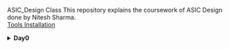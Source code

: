 ASIC_Design Class
This repository explains the coursework of ASIC Design done by Nitesh Sharma.<br>
[Tools Installation](#day-0)
<details>
  <summary><strong>Day0</summary>
  <a name = "day-0"></a>
  
  <details>
    <summary>iverilog Installation</summary>
    Below is the screenshot of iverilog installation:
    <img src ="https://user-images.githubusercontent.com/140998787/257133371-5ee81e29-7172-4958-8619-d11be643f8be.png">
  </details>
</details>
